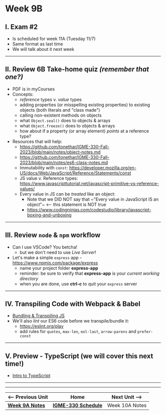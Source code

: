 # Week 9B

## I. Exam #2

- Is scheduled for week 11A (Tuesday 11/7)
- Same format as last time
- We will talk about it next week

---

## II. Review 6B Take-home quiz *(remember that one?)*
  - PDF is in myCourses
  - Concepts:
    - *reference* types v. *value* types
    - adding properties (or misspelling existing properties) to existing objects (both literals and "class made")
    - calling non-existent methods on objects
    - what `Object.seal()` does to objects & arrays
    - what `Object.freeze()` does to objects & arrays
    - how about if a property (or array element) *points* at a reference type?
  - Resources that will help:
    - https://github.com/tonethar/IGME-330-Fall-2023/blob/main/notes/object-notes.md
    - https://github.com/tonethar/IGME-330-Fall-2023/blob/main/notes/es6-class-notes.md
    - Immutability with `const`: https://developer.mozilla.org/en-US/docs/Web/JavaScript/Reference/Statements/const
    - JS value v. Reference types: https://www.javascripttutorial.net/javascript-primitive-vs-reference-values/
    - Every value in JS can be *treated* like an object:
      - Note that we DID NOT say that ~"Every value in JavaScript IS an object"~ <-- this statement is NOT true
      - https://www.codingninjas.com/codestudio/library/javascript-boxing-and-unboxing

---
        
## III. Review `node` & `npm` workflow
- Can I use VSCode? You betcha!
  - but we don't need to use *Live Server*!
- Let's make a simple `express` app - https://www.npmjs.com/package/express
  - name your project folder **express-app**
  - reminder: be sure to verify that **express-app** is your *current working directory*
  - when you are done, use **ctrl-c** to quit your `express` server

---


## IV. Transpiling Code with Webpack & Babel
- [Bundling & Transpiling JS](../notes/bundling-transpiling.md)
- We'll also *lint* our ES6 code before we transpile/bundle it:
  - https://eslint.org/play
  - add rules for `quotes`, `max-len`, `eol-last`, `arrow-parens` and `prefer-const`

---

## V. Preview - TypeScript (we will cover this next time!)
- [Intro to TypeScript](https://github.com/tonethar/IGME-330-Master/blob/master/notes/intro-typescript.md)


---
---


| <-- Previous Unit | Home | Next Unit -->
| --- | --- | --- 
| [**Week 9A Notes**](09A.md)  |  [**IGME-330 Schedule**](../schedule.md) | Week 10A Notes

